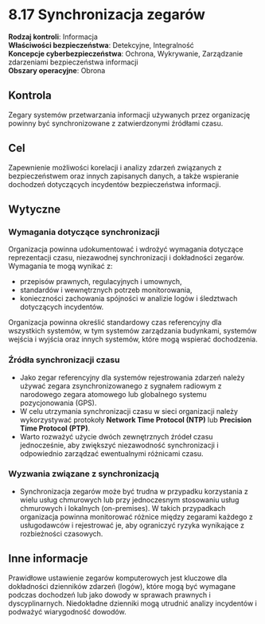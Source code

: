 # 8.17 Synchronizacja zegarów

**Rodzaj kontroli**: Informacja  
**Właściwości bezpieczeństwa**: Detekcyjne, Integralność  
**Koncepcje cyberbezpieczeństwa**: Ochrona, Wykrywanie, Zarządzanie zdarzeniami bezpieczeństwa informacji  
**Obszary operacyjne**: Obrona

## Kontrola

Zegary systemów przetwarzania informacji używanych przez organizację powinny być synchronizowane z zatwierdzonymi źródłami czasu.

## Cel

Zapewnienie możliwości korelacji i analizy zdarzeń związanych z bezpieczeństwem oraz innych zapisanych danych, a także wspieranie dochodzeń dotyczących incydentów bezpieczeństwa informacji.

## Wytyczne

### Wymagania dotyczące synchronizacji

Organizacja powinna udokumentować i wdrożyć wymagania dotyczące reprezentacji czasu, niezawodnej synchronizacji i dokładności zegarów. Wymagania te mogą wynikać z:

- przepisów prawnych, regulacyjnych i umownych,
- standardów i wewnętrznych potrzeb monitorowania,
- konieczności zachowania spójności w analizie logów i śledztwach dotyczących incydentów.

Organizacja powinna określić standardowy czas referencyjny dla wszystkich systemów, w tym systemów zarządzania budynkami, systemów wejścia i wyjścia oraz innych systemów, które mogą wspierać dochodzenia.

### Źródła synchronizacji czasu

- Jako zegar referencyjny dla systemów rejestrowania zdarzeń należy używać zegara zsynchronizowanego z sygnałem radiowym z narodowego zegara atomowego lub globalnego systemu pozycjonowania (GPS).
- W celu utrzymania synchronizacji czasu w sieci organizacji należy wykorzystywać protokoły **Network Time Protocol (NTP)** lub **Precision Time Protocol (PTP)**.
- Warto rozważyć użycie dwóch zewnętrznych źródeł czasu jednocześnie, aby zwiększyć niezawodność synchronizacji i odpowiednio zarządzać ewentualnymi różnicami czasu.

### Wyzwania związane z synchronizacją

- Synchronizacja zegarów może być trudna w przypadku korzystania z wielu usług chmurowych lub przy jednoczesnym stosowaniu usług chmurowych i lokalnych (on-premises). W takich przypadkach organizacja powinna monitorować różnice między zegarami każdego z usługodawców i rejestrować je, aby ograniczyć ryzyka wynikające z rozbieżności czasowych.

## Inne informacje

Prawidłowe ustawienie zegarów komputerowych jest kluczowe dla dokładności dzienników zdarzeń (logów), które mogą być wymagane podczas dochodzeń lub jako dowody w sprawach prawnych i dyscyplinarnych. Niedokładne dzienniki mogą utrudnić analizy incydentów i podważyć wiarygodność dowodów.
